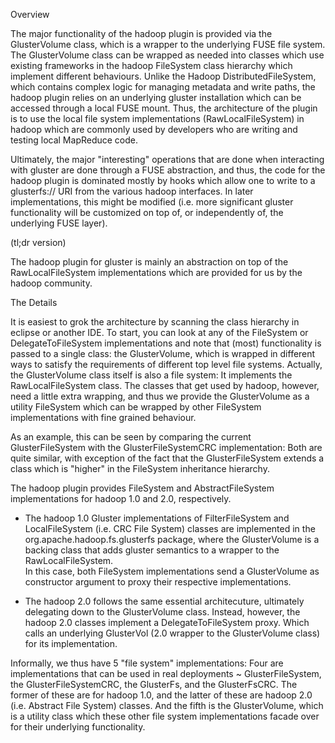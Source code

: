 Overview

The major functionality of the hadoop plugin is provided via the GlusterVolume class, which is a wrapper to the underlying FUSE file system.  The GlusterVolume class can be wrapped as needed into classes which use existing frameworks in the hadoop FileSystem class hierarchy which implement different behaviours.  Unlike the Hadoop DistributedFileSystem, which contains complex logic for managing metadata and write paths, the hadoop plugin relies on an underlying gluster installation which can be accessed through a local FUSE mount.  Thus, the architecture of the plugin is to use the local file system implementations (RawLocalFileSystem) in hadoop which are commonly used by developers who are writing and testing local MapReduce code.    

Ultimately, the major "interesting" operations that are done when interacting with gluster are done through a FUSE abstraction, and thus, the code for the hadoop plugin is dominated mostly by hooks which allow one to write to a glusterfs:// URI from the various hadoop interfaces.   In later implementations, this might be modified (i.e. more significant gluster functionality will be customized on top of, or independently of, the underlying FUSE layer).

(tl;dr version)  

The hadoop plugin for gluster is mainly an abstraction on top of the RawLocalFileSystem implementations which are provided for us by the hadoop community. 

The Details

It is easiest to grok the architecture by scanning the class hierarchy in eclipse or another IDE.  To start, you can look at any of the FileSystem or DelegateToFileSystem implementations and note that (most) functionality is passed to a single class: the GlusterVolume, which is wrapped in different ways to satisfy the requirements of different top level file systems.  Actually, the GlusterVolume class itself is also a file system: It implements the RawLocalFileSystem class.  The classes that get used by hadoop, however, need a little extra wrapping, and thus we provide the GlusterVolume as a utility FileSystem which can be wrapped by other FileSystem implementations with fine grained behaviour.  

As an example, this can be seen by comparing the current GlusterFileSystem with the GlusterFileSystemCRC implementation: Both are quite similar, with exception of the fact that the GlusterFileSystem extends a class which is "higher" in the FileSystem inheritance hierarchy. 

The hadoop plugin provides FileSystem and AbstractFileSystem implementations for hadoop 1.0 and 2.0, respectively.  

* The hadoop 1.0 Gluster implementations of FilterFileSystem and LocalFileSystem (i.e. CRC File System) classes are implemented in the org.apache.hadoop.fs.glusterfs package, where the GlusterVolume is a backing class that adds gluster semantics to a wrapper to the RawLocalFileSystem.  
In this case, both FileSystem implementations send a GlusterVolume as constructor argument to proxy their respective implementations.

* The hadoop 2.0 follows the same essential architecuture, ultimately delegating down to the GlusterVolume class.  Instead, however, the hadoop 2.0 classes implement a DelegateToFileSystem proxy.  Which calls an underlying GlusterVol (2.0 wrapper to the GlusterVolume class) for its implementation.  

Informally, we thus have 5 "file system" implementations:  Four are implementations that can be used in real deployments  ~ GlusterFileSystem, the GlusterFileSystemCRC, the GlusterFs, and the GlusterFsCRC.  The former of these are for hadoop 1.0, and the latter of these are hadoop 2.0 (i.e. Abstract File System) classes.   And the fifth is the GlusterVolume, which is a utility class which these other file system implementations facade over for their underlying functionality.